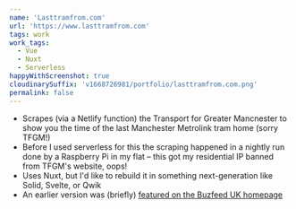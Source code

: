 ```yaml
---
name: 'Lasttramfrom.com'
url: 'https://www.lasttramfrom.com'
tags: work
work_tags:
  - Vue
  - Nuxt
  - Serverless
happyWithScreenshot: true
cloudinarySuffix: 'v1668726981/portfolio/lasttramfrom.com.png'
permalink: false
---
```


- Scrapes (via a Netlify function) the Transport for Greater Mancnester to show you the time of the last Manchester Metrolink tram home (sorry TFGM!)
- Before I used serverless for this the scraping happened in a nightly run done by a Raspberry Pi in my flat – this got my residential IP banned from TFGM's website, oops!
- Uses Nuxt, but I'd like to rebuild it in something next-generation like Solid, Svelte, or Qwik
- An earlier version was (briefly) [featured on the Buzfeed UK homepage](https://www.buzzfeed.com/jimwaterson/genius-creates-transport-app-that-measures-time-in-pints-of)
